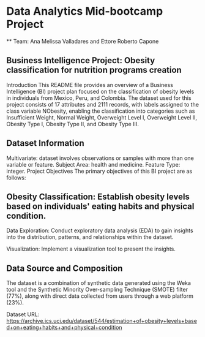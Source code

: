 # Data Analytics Mid-bootcamp Project
** Team: Ana Melissa Valladares and Ettore Roberto Capone

## Business Intelligence Project: Obesity classification for nutrition programs creation
Introduction
This README file provides an overview of a Business Intelligence (BI) project plan focused on the classification of obesity levels in individuals from Mexico, Peru, and Colombia. The dataset used for this project consists of 17 attributes and 2111 records, with labels assigned to the class variable NObesity, enabling the classification into categories such as Insufficient Weight, Normal Weight, Overweight Level I, Overweight Level II, Obesity Type I, Obesity Type II, and Obesity Type III.

## Dataset Information
Multivariate: dataset involves observations or samples with more than one variable or feature.
Subject Area: health and medicine.
Feature Type: integer.
Project Objectives
The primary objectives of this BI project are as follows:

## Obesity Classification: Establish obesity levels based on individuals' eating habits and physical condition.

Data Exploration: Conduct exploratory data analysis (EDA) to gain insights into the distribution, patterns, and relationships within the dataset.

Visualization: Implement a visualization tool to present the insights.

## Data Source and Composition
The dataset is a combination of synthetic data generated using the Weka tool and the Synthetic Minority Over-sampling Technique (SMOTE) filter (77%), along with direct data collected from users through a web platform (23%).

Dataset URL: https://archive.ics.uci.edu/dataset/544/estimation+of+obesity+levels+based+on+eating+habits+and+physical+condition
